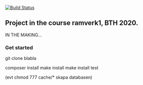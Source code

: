 [![Build Status](https://travis-ci.com/hellemarck/ramverk1-project.svg?branch=main)](https://travis-ci.com/hellemarck/ramverk1-project)


## Project in the course ramverk1, BTH 2020.
IN THE MAKING...

### Get started

git clone blabla

composer install
make install
make install test

(evt chmod 777 cache/*
skapa databasen)
